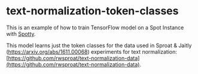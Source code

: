 # text-normalization-token-classes

This is an example of how to train TensorFlow model on a Spot Instance with [Spotty](https://github.com/apls777/spotty).

This model learns just the token classes for the data used in Sproat & Jaitly (https://arxiv.org/abs/1611.00068) 
experiments for text normalization: [https://github.com/rwsproat/text-normalization-data](https://github.com/rwsproat/text-normalization-data).
